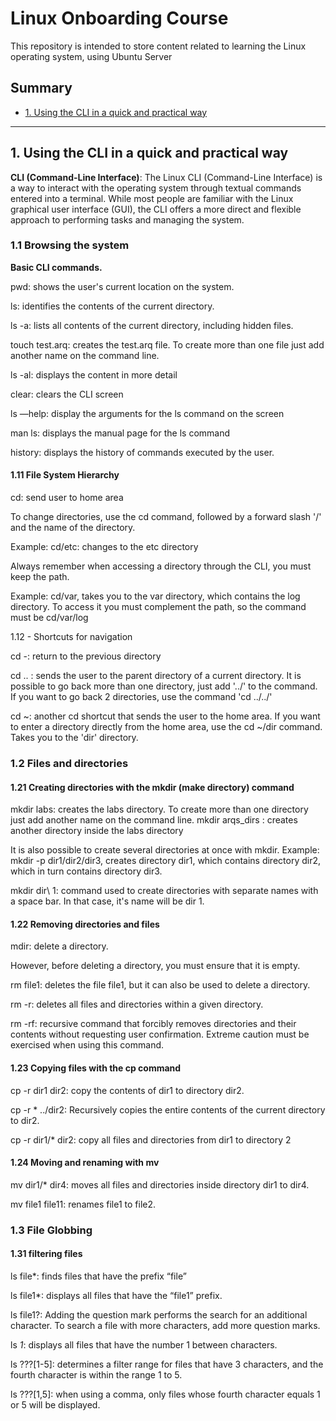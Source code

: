 # Linux Onboarding Course

This repository is intended to store content related to learning the Linux operating system, using Ubuntu Server

## Summary

- [1. Using the CLI in a quick and practical way](1-.-using-the-cli-in-a-quick-and-practical-way)

---
## **1. Using the CLI in a quick and practical way**

**CLI (Command-Line Interface)**: The Linux CLI (Command-Line Interface) is a way to interact with the operating system through textual commands entered into a terminal. While most people are familiar with the Linux graphical user interface (GUI), the CLI offers a more direct and flexible approach to performing tasks and managing the system. 

### **1.1 Browsing the system**

**Basic CLI commands.**

pwd: shows the user's current location on the system.

ls: identifies the contents of the current directory.

ls -a: lists all contents of the current directory, including hidden files.

touch test.arq: creates the test.arq file. To create more than one file just add another name on the command line.

ls -al: displays the content in more detail

clear: clears the CLI screen

ls —help: display the arguments for the ls command on the screen

man ls: displays the manual page for the ls command

history: displays the history of commands executed by the user.

#### **1.11 File System Hierarchy**

cd: send user to home area

To change directories, use the cd command, followed by a forward slash '/' and the name of the directory.

Example: cd/etc: changes to the etc directory

Always remember when accessing a directory through the CLI, you must keep the path.

Example: cd/var, takes you to the var directory, which contains the log directory. To access it you must complement the path, so the command must be cd/var/log

1.12 - Shortcuts for navigation

cd -: return to the previous directory

cd .. : sends the user to the parent directory of a current directory. It is possible to go back more than one directory, just add '../' to the command. If you want to go back 2 directories, use the command 'cd ../../'

cd ~: another cd shortcut that sends the user to the home area. If you want to enter a directory directly from the home area, use the cd ~/dir command. Takes you to the 'dir' directory.

### **1.2 Files and directories**

#### **1.21 Creating directories with the mkdir (make directory) command**

mkdir labs: creates the labs directory. To create more than one directory just add another name on the command line.
mkdir arqs_dirs : creates another directory inside the labs directory

It is also possible to create several directories at once with mkdir.
Example: mkdir -p dir1/dir2/dir3, creates directory dir1, which contains directory dir2, which in turn contains directory dir3.

mkdir dir\ 1: command used to create directories with separate names with a space bar. In that case, it's name will be dir 1.

#### **1.22 Removing directories and files**

mdir: delete a directory.

However, before deleting a directory, you must ensure that it is empty.

rm file1: deletes the file file1, but it can also be used to delete a directory.

rm -r: deletes all files and directories within a given directory.

rm -rf: recursive command that forcibly removes directories and their contents without requesting user confirmation. Extreme caution must be exercised when using this command.

#### **1.23 Copying files with the cp command**

cp -r dir1 dir2: copy the contents of dir1 to directory dir2.

cp -r * ../dir2: Recursively copies the entire contents of the current directory to dir2.

cp -r dir1/* dir2: copy all files and directories from dir1 to directory 2

#### **1.24 Moving and renaming with mv**

mv dir1/* dir4: moves all files and directories inside directory dir1 to dir4.

mv file1 file11: renames file1 to file2.

### **1.3 File Globbing**

#### **1.31 filtering files**

ls file*: finds files that have the prefix “file”

ls file1*: displays all files that have the “file1” prefix.

ls file1?: Adding the question mark performs the search for an additional character. To search a file with more characters, add more question marks.

ls *1*: displays all files that have the number 1 between characters.

ls ???[1-5]: determines a filter range for files that have 3 characters, and the fourth character is within the range 1 to 5.

ls ???[1,5]: when using a comma, only files whose fourth character equals 1 or 5 will be displayed.